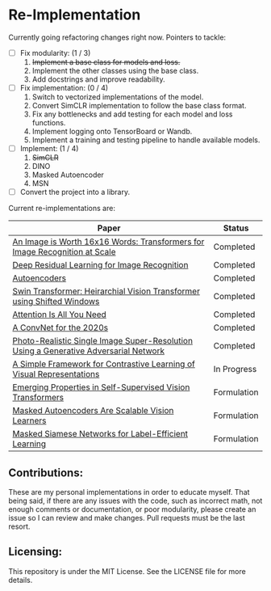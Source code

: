 # Re-Implementation
Currently going refactoring changes right now. Pointers to tackle: 
- [ ] Fix modularity: (1 / 3)
    1. ~~Implement a base class for models and loss.~~ 
    2. Implement the other classes using the base class. 
    3. Add docstrings and improve readability. 
- [ ] Fix implementation: (0 / 4)
    1. Switch to vectorized implementations of the model. 
    2. Convert SimCLR implementation to follow the base class format. 
    3. Fix any bottlenecks and add testing for each model and loss functions. 
    4. Implement logging onto TensorBoard or Wandb.
    5. Implement a training and testing pipeline to handle available models.
- [ ] Implement: (1 / 4)
    1. ~~SimCLR~~
    2. DINO
    3. Masked Autoencoder
    4. MSN
- [ ] Convert the project into a library. 

Current re-implementations are:

| Paper                                                                                                          | Status    |
|----------------------------------------------------------------------------------------------------------------|-----------|
| [An Image is Worth 16x16 Words: Transformers for Image Recognition at Scale](https://arxiv.org/abs/2010.11929) | Completed |
| [Deep Residual Learning for Image Recognition](https://arxiv.org/abs/1512.03385)                               | Completed |
| [Autoencoders](https://arxiv.org/abs/2003.05991) | Completed |
| [Swin Transformer: Heirarchial Vision Transformer using Shifted Windows](https://arxiv.org/abs/2103.14030) | Completed |
| [Attention Is All You Need](https://arxiv.org/abs/1706.03762) | Completed | 
| [A ConvNet for the 2020s](https://arxiv.org/pdf/2201.03545) | Completed | 
| [Photo-Realistic Single Image Super-Resolution Using a Generative Adversarial Network](https://arxiv.org/abs/1609.04802) | Completed |
| [A Simple Framework for Contrastive Learning of Visual Representations](https://arxiv.org/abs/2002.05709) | In Progress |
| [Emerging Properties in Self-Supervised Vision Transformers](https://arxiv.org/abs/2104.14294) | Formulation |
| [Masked Autoencoders Are Scalable Vision Learners](https://arxiv.org/abs/2111.06377) | Formulation |
| [Masked Siamese Networks for Label-Efficient Learning](https://arxiv.org/abs/2204.07141) | Formulation |

## Contributions:

These are my personal implementations in order to educate myself. That being said, if there are any issues with the
code, such as incorrect math,
not enough comments or documentation, or poor modularity, please create an issue so I can review and make changes. Pull
requests must be the last resort.

## Licensing:

This repository is under the MIT License. See the LICENSE file for more details.